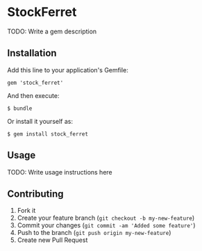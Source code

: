 # StockFerret

TODO: Write a gem description

## Installation

Add this line to your application's Gemfile:

    gem 'stock_ferret'

And then execute:

    $ bundle

Or install it yourself as:

    $ gem install stock_ferret

## Usage

TODO: Write usage instructions here

## Contributing

1. Fork it
2. Create your feature branch (`git checkout -b my-new-feature`)
3. Commit your changes (`git commit -am 'Added some feature'`)
4. Push to the branch (`git push origin my-new-feature`)
5. Create new Pull Request
